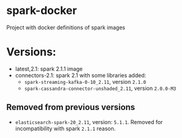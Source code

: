 # spark-docker

Project with docker definitions of spark images

# Versions:

* latest,2.1: spark 2.1.1 image
* connectors-2.1: spark 2.1 with some libraries added:
  * `spark-streaming-kafka-0-10_2.11`, version `2.1.0`
  * `spark-cassandra-connector-unshaded_2.11`, version `2.0.0-M3`

## Removed from previous versions

  * `elasticsearch-spark-20_2.11`, version: `5.1.1`. Removed for
    incompatibility with spark `2.1.1` reason.
